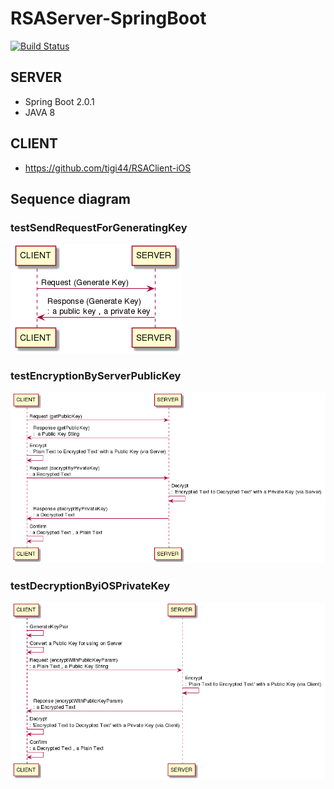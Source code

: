 # RSAServer-SpringBoot
[![Build Status](https://travis-ci.org/tigi44/RSAServer-SpringBoot.svg?branch=master)](https://travis-ci.org/tigi44/RSAServer-SpringBoot)

## SERVER
- Spring Boot 2.0.1
- JAVA 8

## CLIENT
- https://github.com/tigi44/RSAClient-iOS

## Sequence diagram
### testSendRequestForGeneratingKey
![testSendRequestForGeneratingKey](./img/testSendRequestForGeneratingKey.png)
### testEncryptionByServerPublicKey
![testEncryptionByServerPublicKey](./img/testEncryptionByServerPublicKey.png)
### testDecryptionByiOSPrivateKey
![testDecryptionByiOSPrivateKey](./img/testDecryptionByiOSPrivateKey.png)
